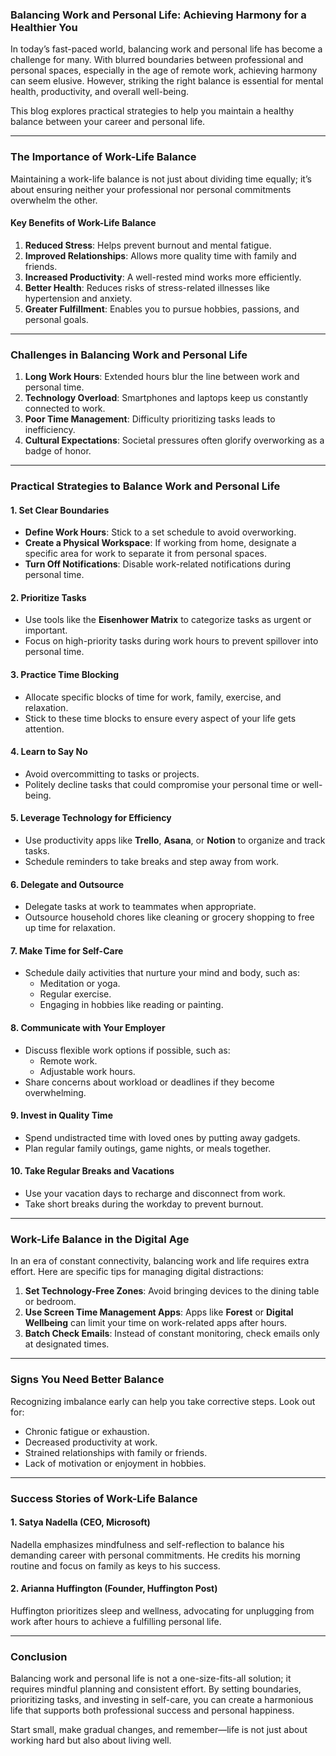 ### **Balancing Work and Personal Life: Achieving Harmony for a Healthier You**

In today’s fast-paced world, balancing work and personal life has become a challenge for many. With blurred boundaries between professional and personal spaces, especially in the age of remote work, achieving harmony can seem elusive. However, striking the right balance is essential for mental health, productivity, and overall well-being.

This blog explores practical strategies to help you maintain a healthy balance between your career and personal life.

---

### **The Importance of Work-Life Balance**

Maintaining a work-life balance is not just about dividing time equally; it’s about ensuring neither your professional nor personal commitments overwhelm the other. 

#### **Key Benefits of Work-Life Balance**
1. **Reduced Stress**: Helps prevent burnout and mental fatigue.
2. **Improved Relationships**: Allows more quality time with family and friends.
3. **Increased Productivity**: A well-rested mind works more efficiently.
4. **Better Health**: Reduces risks of stress-related illnesses like hypertension and anxiety.
5. **Greater Fulfillment**: Enables you to pursue hobbies, passions, and personal goals.

---

### **Challenges in Balancing Work and Personal Life**

1. **Long Work Hours**: Extended hours blur the line between work and personal time.
2. **Technology Overload**: Smartphones and laptops keep us constantly connected to work.
3. **Poor Time Management**: Difficulty prioritizing tasks leads to inefficiency.
4. **Cultural Expectations**: Societal pressures often glorify overworking as a badge of honor.

---

### **Practical Strategies to Balance Work and Personal Life**

#### **1. Set Clear Boundaries**
- **Define Work Hours**: Stick to a set schedule to avoid overworking.
- **Create a Physical Workspace**: If working from home, designate a specific area for work to separate it from personal spaces.
- **Turn Off Notifications**: Disable work-related notifications during personal time.

#### **2. Prioritize Tasks**
- Use tools like the **Eisenhower Matrix** to categorize tasks as urgent or important.
- Focus on high-priority tasks during work hours to prevent spillover into personal time.

#### **3. Practice Time Blocking**
- Allocate specific blocks of time for work, family, exercise, and relaxation.
- Stick to these time blocks to ensure every aspect of your life gets attention.

#### **4. Learn to Say No**
- Avoid overcommitting to tasks or projects.
- Politely decline tasks that could compromise your personal time or well-being.

#### **5. Leverage Technology for Efficiency**
- Use productivity apps like **Trello**, **Asana**, or **Notion** to organize and track tasks.
- Schedule reminders to take breaks and step away from work.

#### **6. Delegate and Outsource**
- Delegate tasks at work to teammates when appropriate.
- Outsource household chores like cleaning or grocery shopping to free up time for relaxation.

#### **7. Make Time for Self-Care**
- Schedule daily activities that nurture your mind and body, such as:
  - Meditation or yoga.
  - Regular exercise.
  - Engaging in hobbies like reading or painting.

#### **8. Communicate with Your Employer**
- Discuss flexible work options if possible, such as:
  - Remote work.
  - Adjustable work hours.
- Share concerns about workload or deadlines if they become overwhelming.

#### **9. Invest in Quality Time**
- Spend undistracted time with loved ones by putting away gadgets.
- Plan regular family outings, game nights, or meals together.

#### **10. Take Regular Breaks and Vacations**
- Use your vacation days to recharge and disconnect from work.
- Take short breaks during the workday to prevent burnout.

---

### **Work-Life Balance in the Digital Age**

In an era of constant connectivity, balancing work and life requires extra effort. Here are specific tips for managing digital distractions:

1. **Set Technology-Free Zones**: Avoid bringing devices to the dining table or bedroom.
2. **Use Screen Time Management Apps**: Apps like **Forest** or **Digital Wellbeing** can limit your time on work-related apps after hours.
3. **Batch Check Emails**: Instead of constant monitoring, check emails only at designated times.

---

### **Signs You Need Better Balance**

Recognizing imbalance early can help you take corrective steps. Look out for:
- Chronic fatigue or exhaustion.
- Decreased productivity at work.
- Strained relationships with family or friends.
- Lack of motivation or enjoyment in hobbies.

---

### **Success Stories of Work-Life Balance**

#### **1. Satya Nadella (CEO, Microsoft)**
Nadella emphasizes mindfulness and self-reflection to balance his demanding career with personal commitments. He credits his morning routine and focus on family as keys to his success.

#### **2. Arianna Huffington (Founder, Huffington Post)**
Huffington prioritizes sleep and wellness, advocating for unplugging from work after hours to achieve a fulfilling personal life.

---

### **Conclusion**

Balancing work and personal life is not a one-size-fits-all solution; it requires mindful planning and consistent effort. By setting boundaries, prioritizing tasks, and investing in self-care, you can create a harmonious life that supports both professional success and personal happiness.

Start small, make gradual changes, and remember—life is not just about working hard but also about living well.